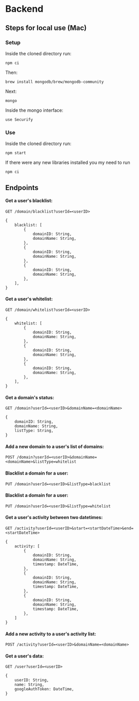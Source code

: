 # Backend

## Steps for local use (Mac)
### Setup
Inside the cloned directory run:
```
npm ci
```

Then:
```
brew install mongodb/brew/mongodb-community
```
Next:
```
mongo
```

Inside the mongo interface:
```
use Securify
```

### Use
Inside the cloned directory run:
```
npm start
```

If there were any new libraries installed you my need to run
```
npm ci
```

## Endpoints

#### Get a user's blacklist:
`GET /domain/blacklist?userId=<userID>`

```
{
    blacklist: [
        {
            domainID: String,
            domainName: String,
        },
        {
            domainID: String,
            domainName: String,
        },
        {
            domainID: String,
            domainName: String,
        },
    ],
}
```

#### Get a user's whitelist:
`GET /domain/whitelist?userId=<userID>`

```
{
    whitelist: [
        {
            domainID: String,
            domainName: String,
        },
        {
            domainID: String,
            domainName: String,
        },
        {
            domainID: String,
            domainName: String,
        },
    ],
}
```

#### Get a domain's status:
`GET /domain?userId=<userID>&domainName=<domainName>`

```
{
    domainID: String,
    domainName: String,
    listType: String,
}
```

#### Add a new domain to a user's list of domains:
`POST /domain?userId=<userID>&domainName=<domainName>&listType=whitelist`

#### Blacklist a domain for a user:
`PUT /domain?userId=<userID>&listType=blacklist`

#### Blacklist a domain for a user:
`PUT /domain?userId=<userID>&listType=whitelist`

#### Get a user's activity between two datetimes:
`GET /activity?userId=<userID>&start=<startDateTime>&end=<startDateTime>`

```
{
    activity: [
        {
            domainID: String,
            domainName: String,
            timestamp: DateTime,
        },
        {
            domainID: String,
            domainName: String,
            timestamp: DateTime,
        },
        {
            domainID: String,
            domainName: String,
            timestamp: DateTime,
        },
    ]
}
```

#### Add a new activity to a user's activity list:
`POST /activity?userId=<userID>&domainName=<domainName>`

#### Get a user's data:
`GET /user?userId=<userID>`

```
{
    userID: String,
    name: String,
    googleAuthToken: DateTime, 
}
```
